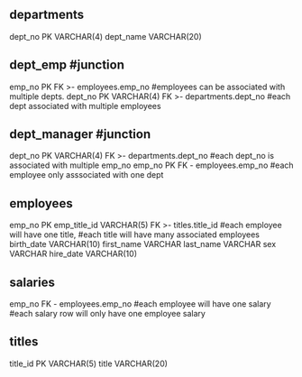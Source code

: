 departments
-
dept_no PK VARCHAR(4)
dept_name VARCHAR(20)



dept_emp #junction
-
emp_no PK FK >- employees.emp_no
#employees can be associated with multiple depts.
dept_no PK VARCHAR(4) FK >- departments.dept_no
#each dept associated with multiple employees

dept_manager #junction
-
dept_no PK VARCHAR(4) FK >- departments.dept_no
#each dept_no is associated with multiple emp_no
emp_no PK FK - employees.emp_no
#each employee only asssociated with one dept 


employees
-
emp_no PK
emp_title_id VARCHAR(5) FK >- titles.title_id
    #each employee will have one title, 
    #each title will have many associated employees 
birth_date VARCHAR(10)
first_name VARCHAR
last_name VARCHAR
sex VARCHAR
hire_date VARCHAR(10)



salaries
-
emp_no FK - employees.emp_no
    #each employee will have one salary
    #each salary row will only have one employee
salary 



titles
-
title_id PK VARCHAR(5)
title VARCHAR(20)